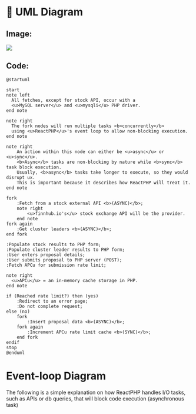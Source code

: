 # 🫡 UML Diagram

## Image:

[![](https://img.plantuml.biz/plantuml/svg/TLJBRjim4BpxA_OM6t2IU-AwCLAq3T27cyUXHufQMuGfKk4Zjlw-ivITEcu368P4xSxEpExo9YOLKcxjQ5IUHiud9ikhD29QM4ihJhhXE2NUQUuIhNoWcBpUq69vDoMlTGwqDQaXHKYPvVdt_k7NDueSNZZCBlESbAlblEtZipNbPFbrINKm2BWOCRvAqT5GEfXr8xKV6vPQ6tohEQ82k8JigCqscSuo9HKtaMRLN7i73e5TiltiifeZEKVZrbBpdfLEg2PLpoBn2wB8UjzHygIizLlWk_FAGf2ay8vrJiQxTtd15KS0HKoHRHpXBnQQf9KZnY47gbZggzWxNIJ3DhmVNYyA4iWlXfDgljUZ0hzbLFNaLCeutZO6if7p9eLAv15nAj1FCKDUFvLuTL8ZgGrQxDqQD673aCfJYXvIkAUjpxQcsiIGqV2ysqC-YapvjPqFIS78YhNAaSaaGezqC1KwrS3JW-r3sr9WbH1qxAcqjg1UVPO1erNmBIPec2pU9GvEMHan4J1UFFp-SJiH2TSbwQGZnSiyNnddcbnT67yMY-S7DDqeY2reXH1w0w7K1VzYQfb10NZbLgPEhPLn0y4ld4ZR7C49Yw6G4FyX9Sb5qkXgwRji5VWDrGD7J6mKeyKG1BNNHq5lWT-9Vi8oWL-IoY3T-GXlQaxAs7Zu77FLcdJqVGynx26DbpyV7YS87knUB6_piCgI5gDCSn0-rW3b-cJcuQqa54y_O9t9kFEMMnzwJ3nk1v4Q51p6Cg3cSP_DYiOo3GtNHmK-JgG1ZiOznydWyZtN9h1EPJ6nHI60NGVGeUDNdxmWalOjbb-uyNFc2AfiCO5ZvmUSrxagINSEyjEHPogf_mxKIS_toJfmAnT6SUil-xremJc1UHq3F9WLRbJVZMxmZFlr3m00)](https://editor.plantuml.com/uml/TLJBRjim4BpxA_OM6t2IU-AwCLAq3T27cyUXHufQMuGfKk4Zjlw-ivITEcu368P4xSxEpExo9YOLKcxjQ5IUHiud9ikhD29QM4ihJhhXE2NUQUuIhNoWcBpUq69vDoMlTGwqDQaXHKYPvVdt_k7NDueSNZZCBlESbAlblEtZipNbPFbrINKm2BWOCRvAqT5GEfXr8xKV6vPQ6tohEQ82k8JigCqscSuo9HKtaMRLN7i73e5TiltiifeZEKVZrbBpdfLEg2PLpoBn2wB8UjzHygIizLlWk_FAGf2ay8vrJiQxTtd15KS0HKoHRHpXBnQQf9KZnY47gbZggzWxNIJ3DhmVNYyA4iWlXfDgljUZ0hzbLFNaLCeutZO6if7p9eLAv15nAj1FCKDUFvLuTL8ZgGrQxDqQD673aCfJYXvIkAUjpxQcsiIGqV2ysqC-YapvjPqFIS78YhNAaSaaGezqC1KwrS3JW-r3sr9WbH1qxAcqjg1UVPO1erNmBIPec2pU9GvEMHan4J1UFFp-SJiH2TSbwQGZnSiyNnddcbnT67yMY-S7DDqeY2reXH1w0w7K1VzYQfb10NZbLgPEhPLn0y4ld4ZR7C49Yw6G4FyX9Sb5qkXgwRji5VWDrGD7J6mKeyKG1BNNHq5lWT-9Vi8oWL-IoY3T-GXlQaxAs7Zu77FLcdJqVGynx26DbpyV7YS87knUB6_piCgI5gDCSn0-rW3b-cJcuQqa54y_O9t9kFEMMnzwJ3nk1v4Q51p6Cg3cSP_DYiOo3GtNHmK-JgG1ZiOznydWyZtN9h1EPJ6nHI60NGVGeUDNdxmWalOjbb-uyNFc2AfiCO5ZvmUSrxagINSEyjEHPogf_mxKIS_toJfmAnT6SUil-xremJc1UHq3F9WLRbJVZMxmZFlr3m00)

## Code:
```plantuml
@startuml

start
note left
  All fetches, except for stock API, occur with a 
  <u>MySQL server</u> and <u>mysqli</u> PHP driver.
end note

note right
  The fork nodes will run multiple tasks <b>concurrently</b>
  using <u>ReactPHP</u>'s event loop to allow non-blocking execution.
end note

note right
    An action within this node can either be <u>async</u> or <u>sync</u>.
    <b>Async</b> tasks are non-blocking by nature while <b>sync</b> task block execution. 
    Usually, <b>async</b> tasks take longer to execute, so they would disrupt ux. 
    This is important because it describes how ReactPHP will treat it.
end note

fork
    :Fetch from a stock external API <b>(ASYNC)</b>;
    note right
        <u>finnhub.io's</u> stock exchange API will be the provider.
    end note
fork again
    :Get cluster leaders <b>(ASYNC)</b>;
end fork

:Populate stock results to PHP form;
:Populate cluster leader results to PHP form;
:User enters proposal details;
:User submits proposal to PHP server (POST);
:Fetch APCu for submission rate limit;

note right
  <u>APCu</u> = an in-memory cache storage in PHP.
end note

if (Reached rate limit?) then (yes)
    :Redirect to an error page;
    :Do not complete request;
else (no)
    fork
        :Insert proposal data <b>(ASYNC)</b>;
    fork again
        :Increment APCu rate limit cache <b>(SYNC)</b>;
    end fork
endif
stop
@enduml
```
# Event-loop Diagram

The following is a simple explanation on how ReactPHP handles I/O tasks, such as APIs or db queries, that will block code execution (asynchronous task)


